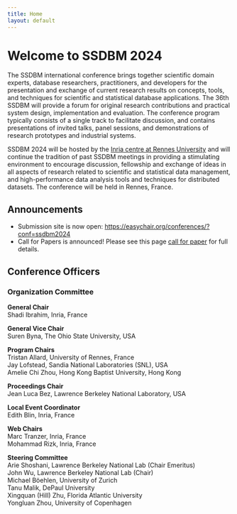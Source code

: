 ```yaml
---
title: Home
layout: default
---
```


# Welcome to SSDBM 2024
The SSDBM international conference brings together scientific domain experts, database researchers, practitioners, and developers for the presentation and exchange of current research results on concepts, tools, and techniques for scientific and statistical database applications. The 36th SSDBM will provide a forum for original research contributions and practical system design, implementation and evaluation. The conference program typically consists of a single track to facilitate discussion, and contains presentations of invited talks, panel sessions, and demonstrations of research prototypes and industrial systems.

SSDBM 2024 will be hosted by the [Inria centre at Rennes University](./venue.md) and will continue the tradition of past SSDBM meetings in providing a stimulating environment to encourage discussion, fellowship and exchange of ideas in all aspects of research related to scientific and statistical data management, and high-performance data analysis tools and techniques for distributed datasets. The conference will be held  in Rennes, France.

<!--This year, the focus is on high-performance data analysis tools and techniques for geo-distributed data sets and on Data system support for AI/Machine Learning. Topics from other areas of scalable data management, databases, and data systems are welcome, as long as the submitted work is original, unpublished, and not being considered for publication anywhere else.-->



## Announcements
- Submission site is now open: https://easychair.org/conferences/?conf=ssdbm2024
- Call for Papers is announced! Please see this page [call for paper](./callpaper.md) for full details.
<!--
- [Accepted papers](accepted-papers.html) have been announced.
- [Camera-ready](camera_ready.html) papers and [author registration](./register.md) deadlines have been extended.
- <s>Registration is now open!</s>
- <s>Notifications to authors will be sent on June 2, 2023.</s>
- <s>Submission deadline has been extended to April 30, 2023.</s>
- <s>Call for Papers is announced! Please see this page (calls) for full details.</s>
- <s>Please submit your paper here (https://easychair.org/conferences/?conf=ssdbm2023).</s>

## News and Highlights

- The conference program will consist of 3 [keynotes](./keynotes.md), 16 full paper presentations, 8 short paper presentations, 9 posters, and 1 demonstration (see [accepted papers](./accepted-papers.md)).
- The best papers will be considered for publication in [Distributed and Parallel Databases (DAPD)](https://www.springer.com/journal/10619).
- Regular, short, poster and demo papers will be accepted in the research track. All papers will appear in the proceedings to be published by [Association of Computing Machinery (ACM)](https://www.acm.org/) [International Conference Proceeding Series (ICPS)](https://www.acm.org/publications/icps) and will appear in the [ACM Digital Library](https://www.acm.org/publications/digital-library) and many [indexing providers](https://authors.acm.org/journals/journals-indexing-list).
-->

## Conference Officers

### Organization Committee
**General Chair**  
Shadi Ibrahim, Inria, France<br>

**General Vice Chair**  
Suren Byna, The Ohio State University, USA<br>


**Program Chairs**<br>
Tristan Allard, University of Rennes, France<br>
Jay Lofstead, Sandia National Laboratories (SNL), USA<br>
Amelie Chi Zhou, Hong Kong Baptist University, Hong Kong<br>

**Proceedings Chair**<br>
Jean Luca Bez, Lawrence Berkeley National Laboratory, USA<br>

<!--
**Short Paper Chair**<br>
Kyle Chard, University of Chicago and Argonne National Lab<br>

**Local Event Coordinators**<br>
Shawn Sanders and Jessica Madrigal, University of Southern California<br>
-->

**Local Event Coordinator**<br>
Edith Blin, Inria, France<br>

**Web Chairs**<br>
Marc Tranzer, Inria, France<br>
Mohammad Rizk, Inria, France<br>

**Steering Committee**<br>
Arie Shoshani, Lawrence Berkeley National Lab (Chair Emeritus)<br>
John Wu, Lawrence Berkeley National Lab (Chair)<br>
Michael Böehlen, University of Zurich<br>
Tanu Malik, DePaul University<br>
Xingquan (Hill) Zhu, Florida Atlantic University<br>
Yongluan Zhou, University of Copenhagen<br>
